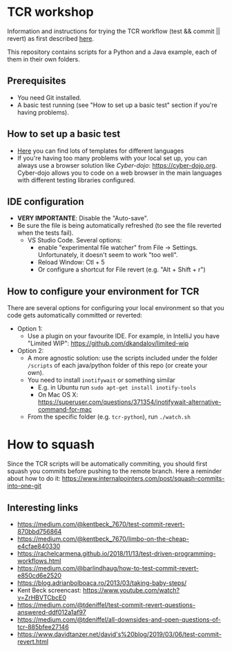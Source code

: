 # TCR workshop
Information and instructions for trying the TCR workflow (test && commit || revert) as first described [here](https://medium.com/@kentbeck_7670/test-commit-revert-870bbd756864).

This repository contains scripts for a Python and a Java example, each of them in their own folders.


## Prerequisites
* You need Git installed.
* A basic test running (see "How to set up a basic test" section if you're having problems).


## How to set up a basic test
* [Here](https://github.com/swkBerlin/kata-bootstraps) you can find lots of templates for different languages
* If you're having too many problems with your local set up, you can always use a browser solution like *Cyber-dojo*: https://cyber-dojo.org. Cyber-dojo allows you to code on a web browser in the main languages with different testing libraries configured.


## IDE configuration
* **VERY IMPORTANTE**: Disable the "Auto-save".
* Be sure the file is being automatically refreshed (to see the file reverted when the tests fail).
    - VS Studio Code. Several options: 
        - enable "experimental file watcher" from File -> Settings. Unfortunately, it doesn't seem to work "too well".
        - Reload Window: Ctl + 5
        - Or configure a shortcut for File revert (e.g. "Alt + Shift + r")


## How to configure your environment for TCR
There are several options for configuring your local environment so that you code gets automatically committed or reverted:
* Option 1:
    - Use a plugin on your favourite IDE. For example, in IntelliJ you have "Limited WIP": https://github.com/dkandalov/limited-wip
* Option 2:
    - A more agnostic solution: use the scripts included under the folder `/scripts` of each java/python folder of this repo (or create your own).
    - You need to install `inotifywait` or something similar
        - E.g. in Ubuntu run `sudo apt-get install inotify-tools`
        - On Mac OS X: https://superuser.com/questions/371354/inotifywait-alternative-command-for-mac
    - From the specific folder (e.g. `tcr-python`), run `./watch.sh`


# How to squash
Since the TCR scripts will be automatically commiting, you should first squash you commits before pushing to the remote branch.
Here a reminder about how to do it: https://www.internalpointers.com/post/squash-commits-into-one-git


## Interesting links
* https://medium.com/@kentbeck_7670/test-commit-revert-870bbd756864 
* https://medium.com/@kentbeck_7670/limbo-on-the-cheap-e4cfae840330 
* https://rachelcarmena.github.io/2018/11/13/test-driven-programming-workflows.html 
* https://medium.com/@barlindhaug/how-to-test-commit-revert-e850cd6e2520 
* https://blog.adrianbolboaca.ro/2013/03/taking-baby-steps/ 
* Kent Beck screencast: https://www.youtube.com/watch?v=ZrHBVTCbcE0 
* https://medium.com/@tdeniffel/test-commit-revert-questions-answered-ddf012a1af97 
* https://medium.com/@tdeniffel/all-downsides-and-open-questions-of-tcr-885bfee27146 
* https://www.davidtanzer.net/david's%20blog/2019/03/06/test-commit-revert.html 